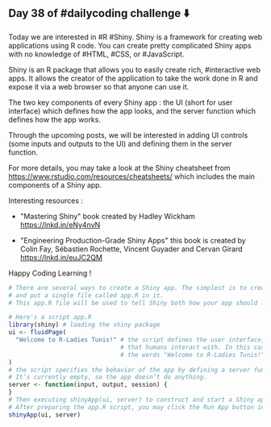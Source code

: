 ## Day 38 of #dailycoding challenge ⬇️

Today we are interested in #R #Shiny. Shiny is a framework for creating web applications using R code. You can create pretty complicated Shiny apps with no knowledge of #HTML, #CSS, or #JavaScript. 

Shiny is an R package that allows you to easily create rich, #interactive web apps. It allows the creator of the application to take the work done in R and expose it via a web browser so that anyone can use it. 

The two key components of every Shiny app : the UI (short for user interface) which defines how the app looks, and the server function which defines how the app works.

Through the upcoming posts, we will be interested in adding UI controls (some inputs and outputs to the UI) and defining them in the server function.

For more details, you may take a look at the Shiny cheatsheet from https://www.rstudio.com/resources/cheatsheets/ which includes the main components of a Shiny app.

Interesting resources :

- "Mastering Shiny" book created by Hadley Wickham https://lnkd.in/eNy4nvN

 - "Engineering Production-Grade Shiny Apps" this book is created by Colin Fay, Sébastien Rochette, Vincent Guyader and Cervan Girard https://lnkd.in/euJC2QM

Happy Coding Learning !

``` r
# There are several ways to create a Shiny app. The simplest is to create a new directory for your app,
# and put a single file called app.R in it.
# This app.R file will be used to tell Shiny both how your app should look, and how it should behave.

# Here's a script app.R
library(shiny) # loading the shiny package
ui <- fluidPage(
  "Welcome to R-Ladies Tunis!" # the script defines the user interface, the HTML webpage
                               # that humans interact with. In this case, it’s a page containing
                               # the words "Welcome to R-Ladies Tunis!".
)
# the script specifies the behavior of the app by defining a server function.
# It’s currently empty, so the app doesn’t do anything.
server <- function(input, output, session) {
}
# Then executing shinyApp(ui, server) to construct and start a Shiny application from UI and server.
# After preparing the app.R script, you may click the Run App button in the document toolbar.
shinyApp(ui, server)
```
